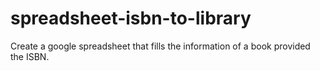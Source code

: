 # spreadsheet-isbn-to-library
Create a google spreadsheet that fills the information of a book provided the ISBN.
